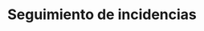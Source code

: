 ---
title: "Seguimiento de incidencias"
description: "Usu nullam dolorum quaestio ei, sit vidit facilisis ea. Per ne impedit iracundia neglegentur. Consetetur neglegentur eum ut, vis animal legimus inimicus id."
image: "./hand-with-gear-icon.png"
---